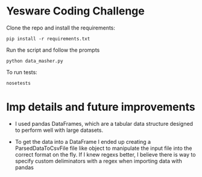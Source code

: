 Yesware Coding Challenge
=======================

Clone the repo and install the requirements:

```
pip install -r requirements.txt
````
Run the script and follow the prompts

```
python data_masher.py
```

To run tests:
```
nosetests
```

Imp details and future improvements
===================================

- I used pandas DataFrames, which are a tabular data structure designed to
perform well with large datasets.

- To get the data into a DataFrame I ended up creating a ParsedDataToCsvFile
file like object to manipulate the input file into the correct format on the fly.
If I knew regexs better, I believe there is way to specify custom deliminators
with a regex when importing data with pandas

